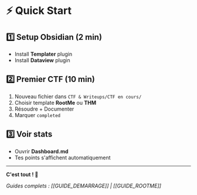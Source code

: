 # ⚡ Quick Start

## 1️⃣ Setup Obsidian (2 min)
- Install **Templater** plugin
- Install **Dataview** plugin

## 2️⃣ Premier CTF (10 min)
1. Nouveau fichier dans `CTF & Writeups/CTF en cours/`
2. Choisir template **RootMe** ou **THM**
3. Résoudre + Documenter
4. Marquer `completed`

## 3️⃣ Voir stats
- Ouvrir **Dashboard.md**
- Tes points s'affichent automatiquement

---

**C'est tout ! 🚀**

*Guides complets : [[GUIDE_DEMARRAGE]] | [[GUIDE_ROOTME]]*
